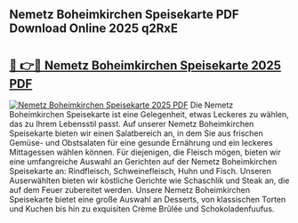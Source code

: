 ## Nemetz Boheimkirchen Speisekarte PDF Download Online 2025 q2RxE

# <h2><a href="http://gca5u7.nevu.top/?p=Nemetz+Boheimkirchen+Speisekarte">🔗 👉🔴 Nemetz Boheimkirchen Speisekarte 2025 PDF</a></h2>

[![Nemetz Boheimkirchen Speisekarte 2025 PDF](https://i.imgur.com/dBaPXMq.png)](http://gca5u7.nevu.top/?p=Nemetz+Boheimkirchen+Speisekarte)
Die Nemetz Boheimkirchen Speisekarte ist eine Gelegenheit, etwas Leckeres zu wählen, das zu Ihrem Lebensstil passt. Auf unserer Nemetz Boheimkirchen Speisekarte bieten wir einen Salatbereich an, in dem Sie aus frischen Gemüse- und Obstsalaten für eine gesunde Ernährung und ein leckeres Mittagessen wählen können. Für diejenigen, die Fleisch mögen, bieten wir eine umfangreiche Auswahl an Gerichten auf der Nemetz Boheimkirchen Speisekarte an: Rindfleisch, Schweinefleisch, Huhn und Fisch. Unseren Auserwählten bieten wir köstliche Gerichte wie Schaschlik und Steak an, die auf dem Feuer zubereitet werden. Unsere Nemetz Boheimkirchen Speisekarte bietet eine große Auswahl an Desserts, von klassischen Torten und Kuchen bis hin zu exquisiten Crème Brûlée und Schokoladenfuufus.
